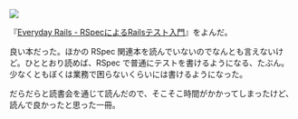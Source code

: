 ![](http://i.gyazo.com/b1d06e2c7b618a48997b1a2bcfd10741.png)

『[Everyday Rails - RSpecによるRailsテスト入門][everydayrailsrspec-jp]』をよんだ。

良い本だった。ほかの RSpec 関連本を読んでいないのでなんとも言えないけど。ひととおり読めば、RSpec で普通にテストを書けるようになる、たぶん。少なくともぼくは業務で困らないくらいには書けるようになった。

だらだらと読書会を通じて読んだので、そこそこ時間がかかってしまったけど、読んで良かったと思った一冊。

[everydayrailsrspec-jp]: https://leanpub.com/everydayrailsrspec-jp
